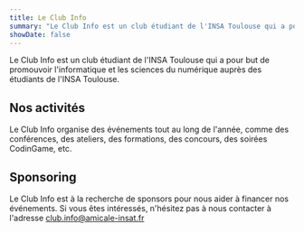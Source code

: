 ```yaml
---
title: Le Club Info
summary: "Le Club Info est un club étudiant de l'INSA Toulouse qui a pour but de promouvoir l'informatique et les sciences du numérique auprès des étudiants de l'INSA Toulouse."
showDate: false
---
```


Le Club Info est un club étudiant de l'INSA Toulouse qui a pour but de promouvoir l'informatique et les sciences du numérique auprès des étudiants de l'INSA Toulouse.

## Nos activités

Le Club Info organise des événements tout au long de l'année, comme des conférences, des ateliers, des formations, des concours, des soirées CodinGame, etc.

## Sponsoring

Le Club Info est à la recherche de sponsors pour nous aider à financer nos événements. Si vous êtes intéressés, n'hésitez pas à nous contacter à l'adresse [club.info@amicale-insat.fr](mailto:club.info@amicale-insat.fr)
